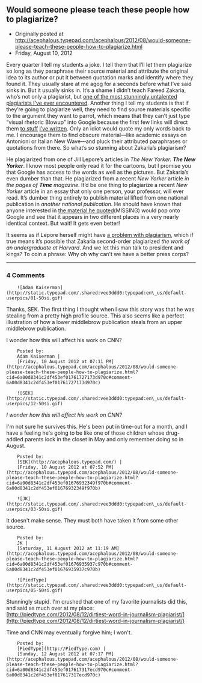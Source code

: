 ## Would someone please teach these people how to plagiarize?

 * Originally posted at http://acephalous.typepad.com/acephalous/2012/08/would-someone-please-teach-these-people-how-to-plagiarize.html
 * Friday, August 10, 2012



Every quarter I tell my students a joke. I tell them that I’ll let  them plagiarize so long as they paraphrase their source material and  attribute the original idea to its author or put it between quotation  marks and identify where they found it. They usually stare at me agog  for a seconds before what I’ve said sinks in. But it usually sinks in.  It’s a shame I didn’t teach Fareed Zakaria, who’s not only a plagiarist,  but [one of the most stunningly untalented plagiarists I’ve ever encountered](http://www.huffingtonpost.com/jim-sleeper/fareed-zakaria-plagiarism\_b\_1765903.html).  Another thing I tell my students is that if they’re going to plagiarize  well, they need to find source materials specific to the argument they  want to parrot, which means that they can’t just type “visual rhetoric  Blowup” into Google because the first few links will direct them [to stuff](http://acephalous.typepad.com/acephalous/2011/01/blowing-up-slowly.html) [I’ve written](http://acephalous.typepad.com/acephalous/2011/01/the-disturbing-wrongness-of-antonionis-blowup.html).  Only an idiot would quote my only words back to me. I encourage them to  find obscure material—like academic essays on Antonioni or Italian New  Wave—and pluck their attributed paraphrases or quotations from there. So  what’s so stunning about Zakaria’s plagiarism?

He plagiarized from one of Jill Lepore’s articles in _The New Yorker. **The New Yorker**_.  I know most people only read it for the cartoons, but I promise you  that Google has access to the words as well as the pictures. But  Zakaria’s even dumber than that. He plagiarized from a recent _New Yorker_ article _in the pages of **Time** magazine_. It’d be one thing to plagiarize a recent _New Yorker_ article  in an essay that only one person, your professor, will ever read. It’s  dumber thing entirely to publish material lifted from one national  publication in _another national publication_. He should have known that anyone interested in [the material he quoted](https://www.google.com/search?q=%!T(MISSING)o+check+it+is+the+duty+of+every+self-respecting%!C(MISSING)+law-abiding+man.%!)(MISSING) would pop onto Google and see that it appears in two different places  in a very nearly identical context. But wait! It gets even better!

It seems as if Lepore herself might have [a problem with plagiarism](https://twitter.com/evgenymorozov/status/234023201972310016), which if true means it’s possible that Zakaria second-order plagiarized _the work of an undergraduate at Harvard_. And we let this man talk to president and kings? To coin a phrase: Why oh why can’t we have a better press corps?

		

* * *

### 4 Comments 

		

                
[]()

	

		![Adam Kaiserman](http://static.typepad.com/.shared:vee3ddd0:typepad:en\_us/default-userpics/01-50si.gif)
	

	

		

Thanks, SEK. The first thing I thought when I saw this story was that he was stealing from a pretty high profile source. This also seems like a perfect illustration of how a lower middlebrow publication steals from an upper middlebrow publication. 

I wonder how this will affect his work on CNN? 

	

		Posted by:
		Adam Kaiserman |
		[Friday, 10 August 2012 at 07:11 PM](http://acephalous.typepad.com/acephalous/2012/08/would-someone-please-teach-these-people-how-to-plagiarize.html?cid=6a00d8341c2df453ef01761727173d970c#comment-6a00d8341c2df453ef01761727173d970c)

[]()

	

		![SEK](http://static.typepad.com/.shared:vee3ddd0:typepad:en\_us/default-userpics/12-50si.gif)
	

	

		

_I wonder how this will affect his work on CNN?_ 

I'm not sure he survives this. He's been put in time-out for a month, and I have a feeling he's going to be like one of those children whose drug-addled parents lock in the closet in May and only remember doing so in August.

	

		Posted by:
		[SEK](http://acephalous.typepad.com/) |
		[Friday, 10 August 2012 at 07:52 PM](http://acephalous.typepad.com/acephalous/2012/08/would-someone-please-teach-these-people-how-to-plagiarize.html?cid=6a00d8341c2df453ef01676932349f970b#comment-6a00d8341c2df453ef01676932349f970b)

[]()

	

		![JK](http://static.typepad.com/.shared:vee3ddd0:typepad:en\_us/default-userpics/03-50si.gif)
	

	

		

It doesn't make sense. They must both have taken it from some other source.

	

		Posted by:
		JK |
		[Saturday, 11 August 2012 at 11:19 AM](http://acephalous.typepad.com/acephalous/2012/08/would-someone-please-teach-these-people-how-to-plagiarize.html?cid=6a00d8341c2df453ef01676935937c970b#comment-6a00d8341c2df453ef01676935937c970b)

[]()

	

		![PiedType](http://static.typepad.com/.shared:vee3ddd0:typepad:en\_us/default-userpics/05-50si.gif)
	

	

		

Stunningly stupid. I'm crushed that one of my favorite journalists did this, and said as much over at my place: [http://piedtype.com/2012/08/12/dirtiest-word-in-journalism-plagiarist/](http://piedtype.com/2012/08/12/dirtiest-word-in-journalism-plagiarist/)  

Time and CNN may eventually forgive him; I won't.

	

		Posted by:
		[PiedType](http://PiedType.com) |
		[Sunday, 12 August 2012 at 07:17 PM](http://acephalous.typepad.com/acephalous/2012/08/would-someone-please-teach-these-people-how-to-plagiarize.html?cid=6a00d8341c2df453ef017617317ecd970c#comment-6a00d8341c2df453ef017617317ecd970c)

		

        